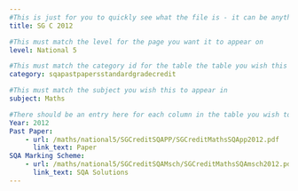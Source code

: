 ```yaml
---
#This is just for you to quickly see what the file is - it can be anything you want
title: SG C 2012

#This must match the level for the page you want it to appear on
level: National 5

#This must match the category id for the table the table you wish this to appear in
category: sqapastpapersstandardgradecredit

#This must match the subject you wish this to appear in
subject: Maths

#There should be an entry here for each column in the table you wish to populate:
Year: 2012
Past Paper:
    - url: /maths/national5/SGCreditSQAPP/SGCreditMathsSQApp2012.pdf
      link_text: Paper
SQA Marking Scheme:
    - url: /maths/national5/SGCreditSQAMsch/SGCreditMathsSQAmsch2012.pdf
      link_text: SQA Solutions
---
```


